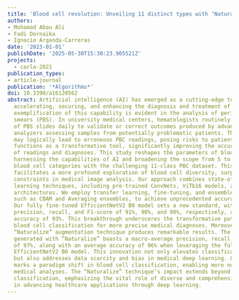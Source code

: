 ```yaml
---
title: 'Blood cell revolution: Unveiling 11 distinct types with ‘Naturalize’ augmentation'
authors:
- Mohamad Abou Ali
- Fadi Dornaika
- Ignacio Arganda-Carreras
date: '2023-01-01'
publishDate: '2025-05-30T15:30:23.905521Z'
projects:
  - carla-2021
publication_types:
- article-journal
publication: '*Algorithms*'
doi: 10.3390/a16120562
abstract: Artificial intelligence (AI) has emerged as a cutting-edge tool, simultaneously
  accelerating, securing, and enhancing the diagnosis and treatment of patients. An
  exemplification of this capability is evident in the analysis of peripheral blood
  smears (PBS). In university medical centers, hematologists routinely examine hundreds
  of PBS slides daily to validate or correct outcomes produced by advanced hematology
  analyzers assessing samples from potentially problematic patients. This process
  may logically lead to erroneous PBC readings, posing risks to patient health. AI
  functions as a transformative tool, significantly improving the accuracy and precision
  of readings and diagnoses. This study reshapes the parameters of blood cell classification,
  harnessing the capabilities of AI and broadening the scope from 5 to 11 specific
  blood cell categories with the challenging 11-class PBC dataset. This transformation
  facilitates a more profound exploration of blood cell diversity, surpassing prior
  constraints in medical image analysis. Our approach combines state-of-the-art deep
  learning techniques, including pre-trained ConvNets, ViTb16 models, and custom CNN
  architectures. We employ transfer learning, fine-tuning, and ensemble strategies,
  such as CBAM and Averaging ensembles, to achieve unprecedented accuracy and interpretability.
  Our fully fine-tuned EfficientNetV2 B0 model sets a new standard, with a macro-average
  precision, recall, and F1-score of 91%, 90%, and 90%, respectively, and an average
  accuracy of 93%. This breakthrough underscores the transformative potential of 11-class
  blood cell classification for more precise medical diagnoses. Moreover, our groundbreaking
  “Naturalize” augmentation technique produces remarkable results. The 2K-PBC dataset
  generated with “Naturalize” boasts a macro-average precision, recall, and F1-score
  of 97%, along with an average accuracy of 96% when leveraging the fully fine-tuned
  EfficientNetV2 B0 model. This innovation not only elevates classification performance
  but also addresses data scarcity and bias in medical deep learning. Our research
  marks a paradigm shift in blood cell classification, enabling more nuanced and insightful
  medical analyses. The “Naturalize” technique’s impact extends beyond blood cell
  classification, emphasizing the vital role of diverse and comprehensive datasets
  in advancing healthcare applications through deep learning.
---
```

